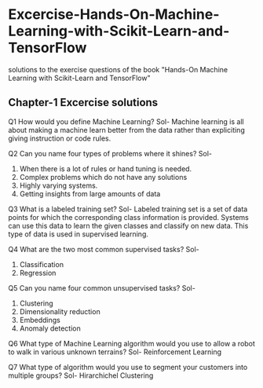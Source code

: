 # Excercise-Hands-On-Machine-Learning-with-Scikit-Learn-and-TensorFlow
solutions to the exercise questions of the book "Hands-On Machine Learning with
Scikit-Learn and TensorFlow"

## Chapter-1 Excercise solutions

Q1 How would you define Machine Learning?
Sol- 
Machine learning is all about making a machine learn better from the data rather than expliciting giving instruction or code rules.

Q2 Can you name four types of problems where it shines?
Sol- 
1. When there is a lot of rules or hand tuning is needed.
2. Complex problems which do not have any solutions
3. Highly varying systems.
4. Getting insights from large amounts of data

Q3 What is a labeled training set?
Sol- 
Labeled training set is a set of data points for which the corresponding class information is provided. Systems can use this data to learn the given classes and classify on new data. This type of data is used in supervised learning.

Q4 What are the two most common supervised tasks?
Sol-
1. Classification
2. Regression

Q5 Can you name four common unsupervised tasks?
Sol-
1. Clustering
2. Dimensionality reduction
3. Embeddings
4. Anomaly detection

Q6 What type of Machine Learning algorithm would you use to allow a robot to walk in various unknown terrains?
Sol-
Reinforcement Learning

Q7 What type of algorithm would you use to segment your customers into multiple groups?
Sol-
Hirarchichel Clustering
